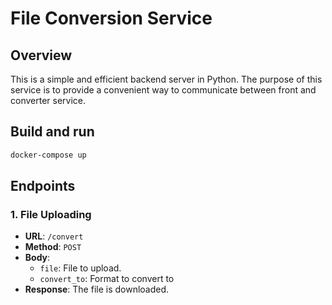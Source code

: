 # File Conversion Service

## Overview

This is a simple and efficient backend server in Python. The purpose of this service is to provide a convenient way to communicate between front and converter service.

## Build and run

```bash
docker-compose up
```

## Endpoints

### 1. File Uploading

- **URL**: `/convert`
- **Method**: `POST`
- **Body**: 
  - `file`: File to upload.
  - `convert_to`: Format to convert to
- **Response**: The file is downloaded.
